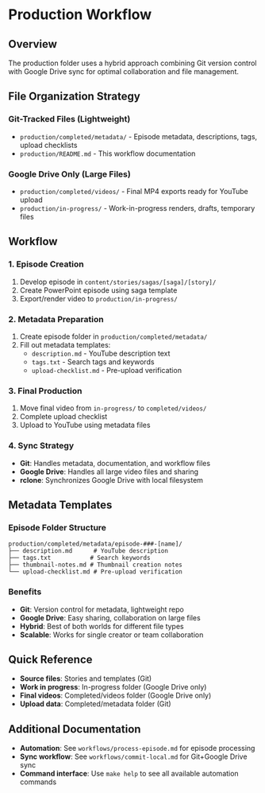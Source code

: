# Production Workflow

## Overview
The production folder uses a hybrid approach combining Git version control with Google Drive sync for optimal collaboration and file management.

## File Organization Strategy

### Git-Tracked Files (Lightweight)
- `production/completed/metadata/` - Episode metadata, descriptions, tags, upload checklists
- `production/README.md` - This workflow documentation

### Google Drive Only (Large Files)
- `production/completed/videos/` - Final MP4 exports ready for YouTube upload
- `production/in-progress/` - Work-in-progress renders, drafts, temporary files

## Workflow

### 1. Episode Creation
1. Develop episode in `content/stories/sagas/[saga]/[story]/`
2. Create PowerPoint episode using saga template
3. Export/render video to `production/in-progress/`

### 2. Metadata Preparation
1. Create episode folder in `production/completed/metadata/`
2. Fill out metadata templates:
   - `description.md` - YouTube description text
   - `tags.txt` - Search tags and keywords
   - `upload-checklist.md` - Pre-upload verification

### 3. Final Production
1. Move final video from `in-progress/` to `completed/videos/`
2. Complete upload checklist
3. Upload to YouTube using metadata files

### 4. Sync Strategy
- **Git**: Handles metadata, documentation, and workflow files
- **Google Drive**: Handles all large video files and sharing
- **rclone**: Synchronizes Google Drive with local filesystem

## Metadata Templates

### Episode Folder Structure
```
production/completed/metadata/episode-###-[name]/
├── description.md      # YouTube description
├── tags.txt           # Search keywords
├── thumbnail-notes.md # Thumbnail creation notes
└── upload-checklist.md # Pre-upload verification
```

### Benefits
- **Git**: Version control for metadata, lightweight repo
- **Google Drive**: Easy sharing, collaboration on large files
- **Hybrid**: Best of both worlds for different file types
- **Scalable**: Works for single creator or team collaboration

## Quick Reference
- **Source files**: Stories and templates (Git)
- **Work in progress**: In-progress folder (Google Drive only)
- **Final videos**: Completed/videos folder (Google Drive only)
- **Upload data**: Completed/metadata folder (Git)

## Additional Documentation

- **Automation**: See `workflows/process-episode.md` for episode processing
- **Sync workflow**: See `workflows/commit-local.md` for Git+Google Drive sync
- **Command interface**: Use `make help` to see all available automation commands
